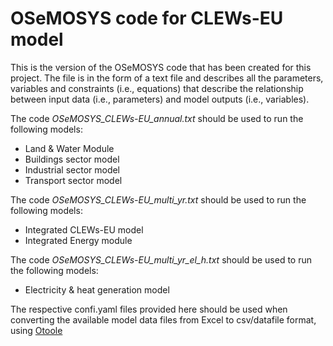 # OSeMOSYS code for CLEWs-EU model
This is the version of the OSeMOSYS code that has been created for this project. The file is in the form of a text file and describes all the parameters, variables and constraints (i.e., equations) that describe the relationship between input data (i.e., parameters) and model outputs (i.e., variables).

The code _OSeMOSYS_CLEWs-EU_annual.txt_ should be used to run the following models:
- Land & Water Module
- Buildings sector model
- Industrial sector model
- Transport sector model

The code _OSeMOSYS_CLEWs-EU_multi_yr.txt_ should be used to run the following models:
- Integrated CLEWs-EU model
- Integrated Energy module

The code _OSeMOSYS_CLEWs-EU_multi_yr_el_h.txt_ should be used to run the following models:
- Electricity & heat generation model

The respective confi.yaml files provided here should be used when converting the available model data files from Excel to csv/datafile format, using [Otoole](https://otoole.readthedocs.io/en/latest/index.html)

